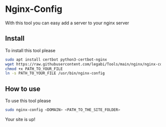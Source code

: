 # Nginx-Config

With this tool you can easy add a server to your nginx server

## Install

To install this tool please

```bash
sudo apt install certbot python3-certbot-nginx
wget https://raw.githubusercontent.com/legabi/Tools/main/nginx/nginx-config
chmod +x PATH_TO_YOUR_FILE
ln -s PATH_TO_YOUR_FILE /usr/bin/nginx-config
```

## How to use

To use this tool please

```bash
sudo nginx-config <DOMAIN> <PATH_TO_THE_SITE_FOLDER>
```

Your site is up!

